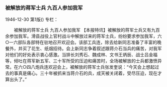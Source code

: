 ### 被解放的蒋军士兵  九百人参加我军

1946-12-30
第1版()
专栏：

　　被解放的蒋军士兵
    九百人参加我军
    【本报特讯】被解放的蒋军士兵又有九百余参加我军。滑县战役上官村战斗中解放过来的蒋军士兵，纷纷要求参加我军，六○一六部队各部特在驻地召开欢迎会。该部工兵连，除去给新同志准备了丰富的晚餐外，并买了花生、纸烟招待。会上新同志争着叙述跟蒋介石当兵的痛苦，对我军对他们的好处表示衷心感激。当排长刘秀石、魏成林、文书王炳辰、战士吕金福等，倾吐在蒋军新五军、三十军所受的压迫和痛苦时，全场被解放的士兵都激愤异常。在六○四八炮兵连欢迎会上，被解放的蒋军士兵张发奎说：“今天会上想起过去的事真是痛心。三十年被抓来当蒋介石的兵，成天被关闭着，受尽压迫，现在才算出头了。”

